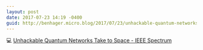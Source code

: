 ```yaml
---
layout: post
date: 2017-07-23 14:19 -0400
guid: http://benhager.micro.blog/2017/07/23/unhackable-quantum-networks.html
---
```

💻 [Unhackable Quantum Networks Take to Space - IEEE Spectrum](http://spectrum.ieee.org/aerospace/satellites/unhackable-quantum-networks-take-to-space)
